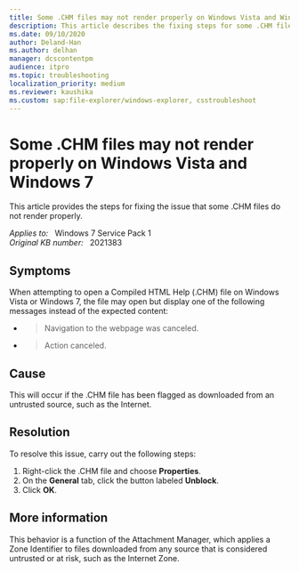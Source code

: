 ```yaml
---
title: Some .CHM files may not render properly on Windows Vista and Windows 7
description: This article describes the fixing steps for some .CHM file not render properly.
ms.date: 09/10/2020
author: Deland-Han
ms.author: delhan
manager: dcscontentpm
audience: itpro
ms.topic: troubleshooting
localization_priority: medium
ms.reviewer: kaushika
ms.custom: sap:file-explorer/windows-explorer, csstroubleshoot
---
```

# Some .CHM files may not render properly on Windows Vista and Windows 7

This article provides the steps for fixing the issue that some .CHM files do not render properly.

_Applies to:_ &nbsp; Windows 7 Service Pack 1  
_Original KB number:_ &nbsp; 2021383

## Symptoms

When attempting to open a Compiled HTML Help (.CHM) file on Windows Vista or Windows 7, the file may open but display one of the following messages instead of the expected content:

- > Navigation to the webpage was canceled.
- > Action canceled.

## Cause

This will occur if the .CHM file has been flagged as downloaded from an untrusted source, such as the Internet.

## Resolution

To resolve this issue, carry out the following steps:

1. Right-click the .CHM file and choose **Properties**.
2. On the **General** tab, click the button labeled **Unblock**.
3. Click **OK**.

## More information

This behavior is a function of the Attachment Manager, which applies a Zone Identifier to files downloaded from any source that is considered untrusted or at risk, such as the Internet Zone.
